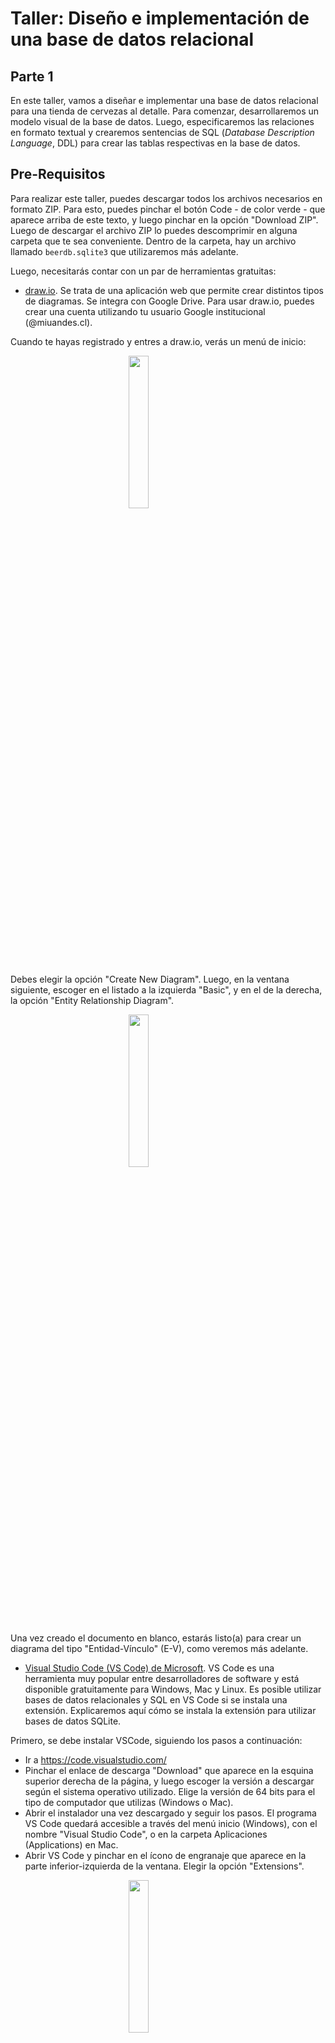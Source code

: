 # Taller: Diseño e implementación de una base de datos relacional
## Parte 1

En este taller, vamos a diseñar e implementar una base de datos relacional para una tienda de cervezas al detalle. Para comenzar, desarrollaremos un modelo visual de la base de datos. Luego, especificaremos las relaciones en formato textual y crearemos sentencias de SQL (_Database Description Language_, DDL) para crear las tablas respectivas en la base de datos.

## Pre-Requisitos

Para realizar este taller, puedes descargar todos los archivos necesarios en formato ZIP. Para esto, puedes pinchar el botón Code - de color verde - que aparece arriba de este texto, y luego pinchar en la opción "Download ZIP". Luego de descargar el archivo ZIP lo puedes descomprimir en alguna carpeta que te sea conveniente. Dentro de la carpeta, hay un archivo llamado `beerdb.sqlite3` que utilizaremos más adelante.

Luego, necesitarás contar con un par de herramientas gratuitas:

* [draw.io](https://www.draw.io). Se trata de una aplicación web que permite crear distintos tipos de diagramas. Se integra con Google Drive. Para usar draw.io, puedes crear una cuenta utilizando tu usuario Google institucional (@miuandes.cl). 

Cuando te hayas registrado y entres a draw.io, verás un menú de inicio:

<img src="imgs/drawio_menu1.png" width="25%" style="width:25%; display:block; margin-left:auto; margin-right:auto;">

Debes elegir la opción "Create New Diagram". Luego, en la ventana siguiente, escoger en el listado a la izquierda "Basic", y en el de la derecha, la opción "Entity Relationship Diagram".

<img src="imgs/drawio_menu2.png" width="25%" style="width:25%; display:block; margin-left:auto; margin-right:auto;">

Una vez creado el documento en blanco, estarás listo(a) para crear un diagrama del tipo "Entidad-Vínculo" (E-V), como veremos más adelante.
* [Visual Studio Code (VS Code) de Microsoft](https://code.visualstudio.com/). VS Code es una herramienta muy popular entre desarrolladores de software y está disponible gratuitamente para Windows, Mac y Linux. Es posible utilizar bases de datos relacionales y SQL en VS Code si se instala una extensión. Explicaremos aquí cómo se instala la extensión para utilizar bases de datos SQLite.

Primero, se debe instalar VSCode, siguiendo los pasos a continuación:

* Ir a https://code.visualstudio.com/
* Pinchar el enlace de descarga "Download" que aparece en la esquina superior derecha de la página, y luego escoger la versión a descargar según el sistema operativo utilizado. Elige la versión de 64 bits para el tipo de computador que utilizas (Windows o Mac).
* Abrir el instalador una vez descargado y seguir los pasos. El programa VS Code quedará accesible a través del menú inicio (Windows), con el nombre "Visual Studio Code", o en la carpeta Aplicaciones (Applications) en Mac.
* Abrir VS Code y pinchar en el ícono de engranaje que aparece en la parte inferior-izquierda de la ventana. Elegir la opción "Extensions".

<img src="imgs/vscode-gear.png" width="25%" style="width:25%; display:block; margin-left:auto; margin-right:auto;">

* Aparecerá una barra de búsqueda arriba a la izquierda con texto "Search Extensions in Market...". Ahí, ingresar "SQLite". En los resultados de búsqueda aparecerá SQLite con descripción "Explore and query SQLite databases". Pinchar el botón azul que dice "Install".

<img src="imgs/vscode-sqlite-install.png" width="25%" style="width:25%; display:block; margin-left:auto; margin-right:auto;">

* Una vez instalada la extensión de SQLite, presionar Ctrl+Shift+P (Windows) o Comando+Shift+P (Mac). Se activará una línea de comando en la parte superior de la ventana, en la cual es posible digitar comandos. Si escribes "SQLite" y aparece una serie de opciones (ver imagen a continuación), entonces VSCode está correctamente instalado con todo lo necesario para realizar este taller.

<img src="imgs/vscode_comandos.png" width="25%" style="width:25%; display:block; margin-left:auto; margin-right:auto;">

## Diagrama Entidad-Vínculo (E-V)

Para crear una base de datos relacional, es una buena idea comenzar por crear un modelo visual o diagrama que permita entender la naturaleza de los datos y sus interrelaciones. Veremos aquí en qué consiste un diagrama "Entidad-Vínculo" (diagrama E-V, también conocido como diagrama "Entidad-Relación", E-R).  

### Entidades y Atributos

Un diagrama E-V ilustra las _entidades_ que existen en un dominio de negocio, y cómo éstas se vinculan/relacionan. Una entidad es un objeto del dominio del negocio, virtual o físico, que puede ser descrito consistentemente por un conjunto de _campos_ o _atributos_. Por ejemplo, _Persona_ es una entidad que podría ser descrita por atributos como _nombre_, _apellido_, _correo electrónico_, _edad_, etc. 

<img src="imgs/entidad-persona-atributos.svg" style="width:33%; display:block; margin-left:auto; margin-right:auto;">

En un diagrama E-V, las entidades son representadas por rectángulos rotulados como en la figura arriba. Los _atributos_ de una entidad se representan con óvalos conectados con líneas rectas al rectángulo de la entidad respectiva. Cada óvalo indica el nombre del atributo correspondiente. Una entidad tendrá uno o más atributos _clave_. Los atributos clave son los que permiten distinguir una _instancia_ de una entidad de otra. Por ejemplo, para las personas la dirección de correo electrónico personal podría ser utilizada como clave si toda persona tuviera una cuenta de correo electrónico. Es decir, con la dirección de correo electrónico una persona es distinguible de otra persona, por lo tanto, la dirección de correo electrónico puede considerarse una clave. Los nombres de los atributos clave van subrayados en los óvalos del diagrama E-R.

### Vínculos y Cardinalidades

Las entidades pueden vincularse entre sí. Por ejemplo, una Persona puede _tener_ cero o más Propiedades (bienes raíces). También, una Persona podría tener cero o más Vehículos inscritos a su nombre. Además, una Persona podría relacionarse con otra Persona si es su cónyuge.

Para incorporar vínculos a un diagrama E-V, se utilizan _conectores_ de vínculo con _extremos_ y _rombo_ al centro. Cada extremo de un vínculo va conectado a una de las entidades del modelo E-V. El rombo de un vínculo indica el tipo de relación que existe entre las entidades.

Existen varias posibles cardinalidades en los vínculos:

* Uno a uno (1-1): Una Persona tiene un Pasaporte y el Pasaporte puede ser usado por una Persona.
<img src="imgs/persona-pasaporte.svg" style="width:50%; display:block; margin-left:auto; margin-right:auto;">
* Uno a N (1-N): Una Persona puede tener múltiples (N) Domicilios pero un Domicilio pertenece a sólo una Persona.
<img src="imgs/persona-domicilio.svg" style="width:50%; display:block; margin-left:auto; margin-right:auto;">
* N a N (N-N): Una Persona puede ser ciudadano(a) de múltiples (N) países, y a su vez, un país puede tener múltiples (N) Personas ciudadanas.
<img src="imgs/persona-pais.svg" style="width:50%; display:block; margin-left:auto; margin-right:auto;">

Como se puede ver arriba, los números (o símbolos) en los extremos del conector de vínculo indican cuántos entes de un lado del vínculo se pueden relacionar al ente del otro lado del vínculo. Es decir, los extremos del conector de vínculo establecen las cardinalidades posibles en el vínculo.

En los extremos de la relación, las cardinalidades además pueden precisar si hay vínculo posible con cero entidades. Así, en vez de indicar 1 ó N en un extremo del vínculo, es posible indicar 0..N, o 0..1. Por ejemplo, una Persona podría tener de _cero_ a _N_ Vehículos. También, una Persona podría tener de _cero_ a _un_ Pasaporte.

Por último, un vínculo entre dos entidades, puede tener atributos propios que lo describen. Por ejemplo si "Persona _compra un_ Vehículo", el vínculo _compra un_ puede tener un atributo _fecha_ que indique la fecha en la que se realiza la compra. La definición de atributos en los vínculos sólo se utiliza en casos en que es necesario u oportuno. Lo más común es que los vínculos no tengan atributos.

## Dominio de Negocio a Modelar

Vamos a crear un diagrama E-V para una tienda de cervezas al detalle. La primera entidad que podemos reconocer aquí es la entidad "Cerveza". Una Cerveza tiene un nombre, p.ej., "patagonia", "Calafate", "Alkoholfrei", o "Lager" y puede corresponder a una cierta Marca; por ejemplo, "Kustmann", "Austral", "Corona", etc. A su vez, una Marca de Cerveza es producida por una cierta Cervecería, por ejemplo, "CCU S.A.".

Un Cliente tiene un Rol Único Nacional o Documento Nacional de Identidad (DNI), y cursa pedidos de cervezas. Un pedido puede contener muchas cervezas (se compran por unidad). El pedido contiene el valor total de la compra. Además, el Cliente vive en un determinado País.

Vemos en la descripción anterior que existen varias _entidades_ en nuestro dominio del negocio. Las listamos a continuación con su traducción a inglés (esto debido a que más adelante la implementación de la base de datos la realizaremos en inglés), y atributos, también en inglés:

* Cerveza (Beer): `id`*, `name`, `alcvol`, `flavor`, `price`, `contents`, `unit_price`
* Marca (Brand): `id`*, `name`
* Cervecería (Brewery): `name`*, `estdate`
* Cliente (Customer): `dni`*, `first_name`, `last_name`
* Pedido (Order): `id`*, `date`, `total`
* País (Country): `name`*

Indicamos atributos clave con asterisco (el asterisco no es parte del nombre).

Además, observamos que las entidades antes listadas se vinculan de las siguientes maneras:

1. Una Cerveza pertenece a una Marca, y una Marca tiene muchas Cervezas (1-N).
2. Una Marca pertenece a una Cervecería, y una Cervecería tiene muchas marcas (1-N).
3. Un Cliente cursa muchos Pedidos, y un Pedido es cursado por un Cliente (1-N).
4. un Pedido tiene muchas Cervezas, y una Cerveza puede estar en muchos Pedidos (N-N).
5. Un Cliente pertenece a un País y a un País pertenecen muchos Clientes (1-N).

## Paso 1: Crear Diagrama E-V (30 minutos)

Usando [draw.io](https://www.draw.io), crearemos un diagrama E-V para representar el dominio de negocio anterior. Considera todas las entidades y vínculos que aparecen descritas en el enunciado arriba. Debes diagramar las entidades con sus atributos, y los vínculos. Los vínculos deben especificar las cardinalidades.

En principio, el proceso de diagramado puede parecer un tanto lento/engorroso. El profesor dará varios consejos sobre cómo utilizar la herramienta draw.io en forma más eficiente. 

## Paso 2: Especificar las relaciones de la base de datos (20 minutos)

Una vez creado el diagrama E-V, definiremos las relaciones (tablas) de nuestra base de datos. El proceso de definir las tablas se basa en el diagrama E-V, con la siguientes consideraciones:

* Se define una tabla por cada entidad. Adoptamos la convención de nombrar cada tabla con el nombre de la entidad en minúsculas, en inglés y en plural. Por ejemplo, para la entidad "Customer" (Cliente) creamos la tabla `customers`.
* Cada atributo de la entidad pasa a ser una columna de la tabla respectiva. Los nombres de los atributos van en minúscula. Cuando son compuestos por dos o más palabras, se separan por guiones bajos, p.ej., `unit_price`.
* Conviene analizar si para la clave de la tabla se utiliza la clave primaria según el diagrama E-V, o si se incorpora una clave numérica _subrogada_ (valor numérico único, entero, y que se autoincrementa cuando se crea una nueva instancia de la entidad). En muchos casos, la clave subrogada conviene, pues es más eficiente para el almacenamiento y la búsqueda (i.e., creación de índices que aceleran operaciones de búsqueda en la tabla). Si se opta por usar clave subrogada, se le da nombre `id` a la columna respectiva, independiente de cual sea el nombre de la tabla. Además, a la clave primaria considerada en el modelo E-V, se le puede poner restricción de unicidad.
* Cuando se tiene un vínculo 1-N (o 0..1-N) entre dos entidades, a la tabla correspondiente a la entidad del lado de cardinalidad N en el vínculo se le agrega una clave foránea a la tabla en el lado de cardinalidad 1. Por ejemplo, si _un_ usuario (User) puede tener _muchos_ (N) documentos (Document), y un documento es de un usuario, en la tabla `documents` se pone clave foránea a la tabla `users`. La clave foránea puede ser el nombre de la tabla a la que hace referencia, en minúsculas, seguido por `_id`. En este ejemplo, sería `user_id`.
* Lo anterior vale también para cuando se tiene un vínculo 1-1, pero en este caso, se incorpora después en la definición de la tabla usando SQL/DDL, que la clave foránea tenga restricción de unicidad (_unique_).
* Cuando se tiene un vínculo N-N, **se crea una tabla de unión**, con claves foráneas a cada entidad que participa en el vínculo. Por ejemplo, consideremos Médicos (Physicians) y Pacientes (Patients). Un Médico puede atender a muchos pacientes, y un Paciente se puede atender con muchos médicos. La clave de la tabla de unión es compuesta por ambas claves foráneas (`patient_id`, `physician_id`). El nombre de la tabla de unión puede componerse por los nombres de las dos entidades del vínculo, en minúscula, separados por guión bajo (`patients_physicians`).
* Si un vínculo tiene atributos, éstos se incorporan como columnas a la tabla que contiene la clave foránea. En el caso de un vínculo N-N, los atributos del vínculo se agregan a la tabla de unión.

Para especificar las tablas, usaremos la siguiente sintaxis:

`Nombre_Entidad(atributo_1, atributo2, ..., atributoN)`

Considerando dicha sintaxis, las reglas anteriores, y el diagrama E-V, la tarea ahora es especificar todas las tablas necesarias para crear nuestra base de datos. Se recomienda el uso de claves subrogadas numéricas, vale decir, incorporación de columna `id` de tipo entero autoincremental en cada tabla.

## Paso 3: Utilizar SQL-DDL para crear las tablas (30 minutos)

El último paso de la primera parte de este tutorial es escribir las sentencias de SQL-DDL para crear las tablas de nuestra base de datos. Utilizaremos para esto el software de base de datos SQLite.

El objetivo es escribir en VS Code todas las sentencias de creación de tablas necesarias para crear nuestra base de datos.

### Software de base de datos

En este ejercicio utilizaremos el software de bases de datos [SQLite](https://www.sqlite.org/index.html). Se trata de una base de datos diseñada para ser utilizada con aplicaciones/procesos que ejecutan localmente (p.ej., Microsoft Power BI). No requiere un software servidor o gestor de bases de datos, como ocurre con Oracle, Postgres, MySQL, etc. SQLite lee y escribe directamente a archivos ordinarios en el disco duro. Una base de datos completa, incluyendo las tablas, índices, vistas, _triggers_, etc., es contenida en un sólo archivo. Esto tiene ventajas y desventajas. Para nosotros, la ventaja es la facilidad de instalación y operación, pero hay desventajas si quisiéramos, por ejemplo, desarrollar una aplicación para operación en línea con terminales remotos. SQLite no cumple con requisitos de seguridad, escalabilidad, rendimiento, etc., que existen en ese tipo de escenario.

Es posible [descargar](https://www.sqlite.org/download.html) una aplicación de consola SQLite que permite crear bases de datos y realizar consultas, pero en nuestro caso, usaremos VSCode, por la flexibilidad de editar y ejecutar archivos con sintaxis SQL que dicha aplicación proporciona.

### Creación de tablas

Para escribir las sentencias de creación de tablas, usamos la instrucción `CREATE TABLE`. La sintaxis detallada para SQLite se puede [encontrar aquí](https://www.sqlite.org/lang_createtable.html).

Al usar `CREATE_TABLE` se debe especificar el nombre de la tabla a crear, junto con los nombres, tipos de dato y restricciones de cada columna. Ejemplo:

```sql
CREATE TABLE contacts (
	contact_id INTEGER PRIMARY KEY,
	first_name TEXT NOT NULL,
	last_name TEXT NOT NULL,
	email TEXT NOT NULL UNIQUE,
	phone TEXT NOT NULL UNIQUE
);
```

**Tipos de dato**

Los tipos de datos (o "clases de almacenamiento") básicos de columnas en SQLite, son los siguientes:

* NULL: Tipo de dato nulo
* INTEGER: Número entero
* REAL: Número real
* TEXT: Texto de largo arbitrario
* BLOB: _Binary Large OBject_, datos binarios de tamaño arbitrario

Las definiciones anteriores son más simples que las que se encuentran en otras bases de datos relacionales. SQLite tiene capacidad de convertir declaraciones de tipos de SQL estándares (p.ej., VARCHAR) a través de un proceso de decisión (ver [sección 3.1](https://www.sqlite.org/datatype3.html) en documentación).

Las fechas se pueden representar como texto, número real o valor entero (ver [sección 2.2](https://www.sqlite.org/datatype3.html) de documentación de tipos de datos).

**Claves primarias**

Se usa el calificador `PRIMARY KEY` luego del nombre y el tipo de la columna.

Para crear una clave primaria numérica, que se auto-incremente, se utiliza el tipo `INTEGER PRIMARY KEY ASC` (ver [documentación aquí](https://www.sqlite.org/lang_createtable.html#rowid)).

**Claves foráneas**

Se crean en la sentencia `CREATE TABLE` especificando la restricción `FOREIGN KEY` (ver [documentación aquí](https://sqlite.org/foreignkeys.html)):

```sql
CREATE TABLE track(
  trackid     INTEGER, 
  trackname   TEXT, 
  trackartist INTEGER,
  FOREIGN KEY(trackartist) REFERENCES artist(artistid)
);
```

Desafortunadamente, en SQLite **no es posible** agregar claves foráneas a las tablas después de crearlas (p.ej., usando la sentencia `ALTER TABLE`). Se deben crear las tablas siempre indicando todas las claves foráneas que deben contener.

**Creación de tablas de nuestra tienda de cervezas**

Para crear las tablas de nuestra base de datos, debemos escribir sentencias `CREATE TABLE` para cada una de las tablas necesarias, respetando el orden de vínculos entre tablas. Vale decir, no podemos crear una tabla con una clave foránea a otra, si esta última tabla no existe. Es decir, debemos **comenzar creando tablas que no tengan claves foráneas a otras**, y luego, incorporar tablas con claves foráneas a las tablas que han sido ya creadas.

Crearemos las tablas:

* `countries`: `id`, `name`
* `customers`: `id`, `dni`, `first_name`, `last_name`, `country_id`
* `breweries`: `id`, `name`, `estdate`
* `brands`: `id`, `name`, `brewery_id`
* `beers`: `id`, `name`, `alcvol`, `flavor`, `price`, `contents`, `unit_price`, `brand_id`
* `orders`: `id`, `date`, `total`, `customer_id`
* `beers_orders`: `order_id`, `beer_id`, `amount`

Para crear las tablas en VSCode, presionar Ctrl+Shift+P (Windows) o Comando+Shift+P (Mac), y escoger la opción "SQLite: Open Database". Buscar el archivo de base de datos `beerdb.sqlite3` que está disponible junto a este enunciado. Luego, presionar nuevamente la misma combinación de teclas anterior, y escoger la opción "SQLite: New Query". Esto creará un archivo vacío que puedes guardar como `create.sql`. En dicho archivo, se deben escribir todas las sentencias `CREATE TABLE` que permitan crear la base de datos. Recuerda que puedes desactivar/comentar líneas en un archivo SQL con doble guión (--) si el comentario es de una sola línea, o (/* comentario aqui */) si se requiere comentar varias líneas.

Puedes ejecutar las sentencias `CREATE TABLE` presionando la combinación de teclas Ctrl/Comando+Shift+P y luego eligiendo la opción "SQLite: Run Query".

En SQLite hay algunas sentencias especiales que permiten listar las tablas creadas. Si ejecutas:

```sql
.tables
```

Aparecerán todas las tablas creadas listadas.

Si quieres ver los detalles de una tabla en particular, puedes usar `.schema`:

```sql
.schema beers
```


